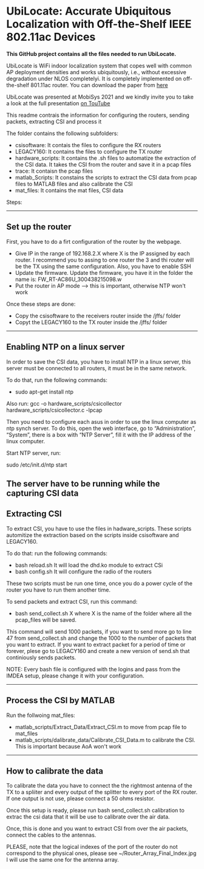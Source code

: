 # UbiLocate: Accurate Ubiquitous Localization with Off-the-Shelf IEEE 802.11ac Devices

**This GitHub project contains all the files needed to run UbiLocate.**


UbiLocate is WiFi indoor localization system that copes well with 
common AP deployment densities and works ubiquitously, i.e., 
without excessive degradation under NLOS completelyi. It is completely
implemented on off-the-shelf 801.11ac router. You can download the paper
from [here](https://eprints.networks.imdea.org/2318/1/main.pdf)

UbiLocate was presented at MobiSys 2021 and we kindly invite you
to take a look at the full presentation [on TouTube](https://www.youtube.com/watch?v=ULfg9MV4ymQ)


This readme contrais the information for configuring the routers,
sending packets, extracting CSI and process it

The folder contains the following subfolders:
* csisoftware: It contais the files to configure the RX routers
* LEGACY160: It contains the files to configure the TX router
* hardware_scripts: It contains the .sh files to automatize
the extraction of the CSI data. It takes the CSI from the router
and save it in a pcap files
* trace: It contaisn the pcap files
* matlab_Scripts: It constains the scripts to extract the CSI
data from pcap files to MATLAB files and also calibrate the CSI
* mat_files: It contains the mat files, CSI data


Steps:

-----------------------------------------------------------------
Set up the router
-----------------------------------------------------------------

First, you have to do a firt configuration of the router by 
the webpage.

* Give IP in the range of 192.168.2.X where X is the IP assigned
by each router. I recommend you to assing to one router the 3 and
thi router will be the TX using the same configuration. Also, 
you have to enable SSH
* Update the firmware. Update the firmware, you have it in the folder
the name is: FW_RT-AC86U_300438215098.w
* Put the router in AP mode --> this is important, otherwise NTP 
won't work

Once these steps are done:
* Copy the csisoftware to the receivers router inside the /jffs/
 folder
* Copyt the LEGACY160 to the TX router inside the /jffs/ folder


-----------------------------------------------------------------
Enabling NTP on a linux server
-----------------------------------------------------------------
In order to save the CSI data, you have to install NTP in a linux
server, this server must be connected to all routers, it must
be in the same network.

To do that, run the following commands:
* sudo apt-get install ntp

Also run:
gcc -o hardware_scripts/csicollector hardware_scripts/csicollector.c -lpcap

Then you need to configure each asus in order to use the linux computer
as ntp synch server. To do this, open the web interface, go to
“Administration”, “System”, there is a box with “NTP Server”, 
fill it with the IP address of the linux computer.

Start NTP server, run:

sudo /etc/init.d/ntp start

The server have to be running while the capturing CSI data
-----------------------------------------------------------------
Extracting CSI
-----------------------------------------------------------------
To extract CSI, you have to use the files in hadware_scripts. 
These scripts automitize the extraction based on the scripts 
inside csisoftware and LEGACY160.

To do that: run the following commands:
* bash reload.sh It will load the dhd.ko module to extract CSi
* bash config.sh It will configure the radio of the routers

These two scripts must be run one time, once you do a power cycle
of the router you have to run them another time.

To send packets and extract CSI, run this command:
* bash send_collect.sh X where X is the name of the folder
where all the pcap_files will be saved.

This command will send 1000 packets, if you want to send more go to
line 47 from send_collect.sh and change the 1000 to the number of
packets that you want to extract. If you want to extract packet
for a period of time or forever, plese go to LEGACY160 and create
a new version of send.sh that continiously sends packets.

NOTE: Every bash file is configured with the logins and pass from
the IMDEA setup, please change it with your configuration.

-----------------------------------------------------------------
Process the CSI by MATLAB
-----------------------------------------------------------------

Run the follwoing mat_files:
* matlab_scripts/Extract_Data/Extract_CSI.m to move from pcap file
to mat_files
* matlab_scripts/dalibrate_data/Calibrate_CSI_Data.m to calibrate 
the CSI. This is important because AoA won't work

-----------------------------------------------------------------
How to calibrate the data
-----------------------------------------------------------------
To calibrate the data you have to connect the the rightmost 
antenna of the TX to a spliiter and every output of the splitter
to every port of the RX router. If one output is not use, please
connect a 50 ohms resistor.

Once this setup is ready, please run bash send_collect.sh calibration
to extrac the csi data that it will be use to calibrate over the 
air data.

Once, this is done and you want to extract CSI from over the air
packets, connect the cables to the antennas.

PLEASE, note that the logical indexes of the port of the router 
do not correspond to the physical ones, please see ~/Router_Array_Final_Index.jpg
I will use the same one for the antenna array.


